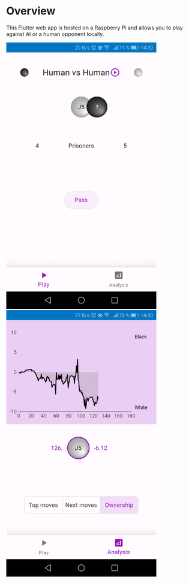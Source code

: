 # Overview
This Flutter web app is hosted on a Raspberry Pi and allows you to play against AI or a human opponent locally.

<img width="400" alt="benchmark_rp4" src="../../../pics/play.jpg">  <img width="400" alt="benchmark_rp4" src="../../../pics/analysis.jpg">

